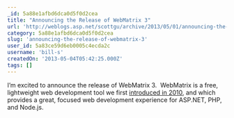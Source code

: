 ```yaml
---
_id: 5a88e1afbd6dca0d5f0d2cea
title: "Announcing the Release of WebMatrix 3"
url: 'http://weblogs.asp.net/scottgu/archive/2013/05/01/announcing-the-release-of-webmatrix-3.aspx'
category: 5a88e1afbd6dca0d5f0d2cea
slug: 'announcing-the-release-of-webmatrix-3'
user_id: 5a83ce59d6eb0005c4ecda2c
username: 'bill-s'
createdOn: '2013-05-04T05:42:25.000Z'
tags: []
---
```


I’m excited to announce the release of WebMatrix 3.  WebMatrix is a free, lightweight web development tool we first <a href="http://weblogs.asp.net/scottgu/archive/2010/07/06/introducing-webmatrix.aspx">introduced in 2010</a>, and which provides a great, focused web development experience for ASP.NET, PHP, and Node.js.
